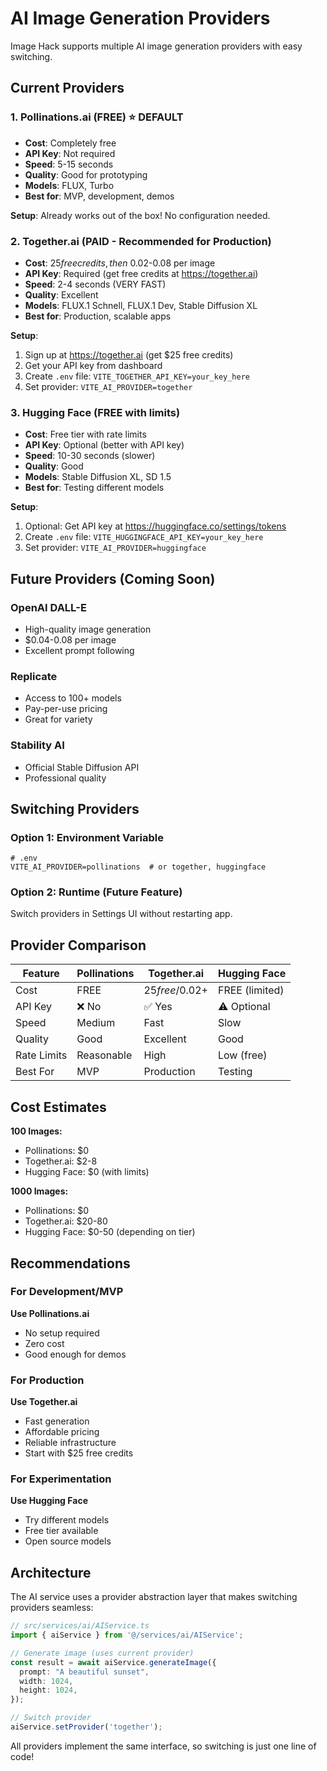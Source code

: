 # AI Image Generation Providers

Image Hack supports multiple AI image generation providers with easy switching.

## Current Providers

### 1. Pollinations.ai (FREE) ⭐ DEFAULT
- **Cost**: Completely free
- **API Key**: Not required
- **Speed**: 5-15 seconds
- **Quality**: Good for prototyping
- **Models**: FLUX, Turbo
- **Best for**: MVP, development, demos

**Setup**: Already works out of the box! No configuration needed.

### 2. Together.ai (PAID - Recommended for Production)
- **Cost**: $25 free credits, then ~$0.02-0.08 per image
- **API Key**: Required (get free credits at https://together.ai)
- **Speed**: 2-4 seconds (VERY FAST)
- **Quality**: Excellent
- **Models**: FLUX.1 Schnell, FLUX.1 Dev, Stable Diffusion XL
- **Best for**: Production, scalable apps

**Setup**:
1. Sign up at https://together.ai (get $25 free credits)
2. Get your API key from dashboard
3. Create `.env` file: `VITE_TOGETHER_API_KEY=your_key_here`
4. Set provider: `VITE_AI_PROVIDER=together`

### 3. Hugging Face (FREE with limits)
- **Cost**: Free tier with rate limits
- **API Key**: Optional (better with API key)
- **Speed**: 10-30 seconds (slower)
- **Quality**: Good
- **Models**: Stable Diffusion XL, SD 1.5
- **Best for**: Testing different models

**Setup**:
1. Optional: Get API key at https://huggingface.co/settings/tokens
2. Create `.env` file: `VITE_HUGGINGFACE_API_KEY=your_key_here`
3. Set provider: `VITE_AI_PROVIDER=huggingface`

## Future Providers (Coming Soon)

### OpenAI DALL-E
- High-quality image generation
- $0.04-0.08 per image
- Excellent prompt following

### Replicate
- Access to 100+ models
- Pay-per-use pricing
- Great for variety

### Stability AI
- Official Stable Diffusion API
- Professional quality

## Switching Providers

### Option 1: Environment Variable
```env
# .env
VITE_AI_PROVIDER=pollinations  # or together, huggingface
```

### Option 2: Runtime (Future Feature)
Switch providers in Settings UI without restarting app.

## Provider Comparison

| Feature | Pollinations | Together.ai | Hugging Face |
|---------|-------------|-------------|--------------|
| Cost | FREE | $25 free/$0.02+ | FREE (limited) |
| API Key | ❌ No | ✅ Yes | ⚠️ Optional |
| Speed | Medium | Fast | Slow |
| Quality | Good | Excellent | Good |
| Rate Limits | Reasonable | High | Low (free) |
| Best For | MVP | Production | Testing |

## Cost Estimates

**100 Images:**
- Pollinations: $0
- Together.ai: $2-8
- Hugging Face: $0 (with limits)

**1000 Images:**
- Pollinations: $0
- Together.ai: $20-80
- Hugging Face: $0-50 (depending on tier)

## Recommendations

### For Development/MVP
**Use Pollinations.ai**
- No setup required
- Zero cost
- Good enough for demos

### For Production
**Use Together.ai**
- Fast generation
- Affordable pricing
- Reliable infrastructure
- Start with $25 free credits

### For Experimentation
**Use Hugging Face**
- Try different models
- Free tier available
- Open source models

## Architecture

The AI service uses a provider abstraction layer that makes switching providers seamless:

```typescript
// src/services/ai/AIService.ts
import { aiService } from '@/services/ai/AIService';

// Generate image (uses current provider)
const result = await aiService.generateImage({
  prompt: "A beautiful sunset",
  width: 1024,
  height: 1024,
});

// Switch provider
aiService.setProvider('together');
```

All providers implement the same interface, so switching is just one line of code!
